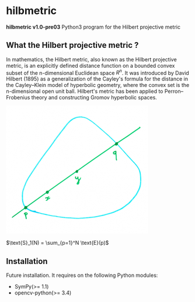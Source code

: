 # hilbmetric


**hilbmetric v1.0-pre03** Python3 program for the Hilbert projective metric

## What the Hilbert projective metric ?

In mathematics, the Hilbert metric, also known as the Hilbert projective 
metric, is an explicitly defined distance function on a bounded convex 
subset of the n-dimensional Euclidean space $R^{n}$.
It was introduced by David Hilbert (1895) as a generalization of the 
Cayley's formula for the distance in the Cayley–Klein model of hyperbolic 
geometry, where the convex set is the n-dimensional open unit ball.
Hilbert's metric has been applied to Perron–Frobenius theory and 
constructing Gromov hyperbolic spaces.

![texte alternatif](https://github.com/kiaderouiche/hilbmetrics/blob/master/data/arton887-450f7.png "Ensembles convexes")

$\text{S}_1(N) = \sum_{p=1}^N \text{E}(p)$

## Installation

Future installation. It requires on the following Python modules:
- SymPy(>= 1.1)
- opencv-python(>= 3.4)
